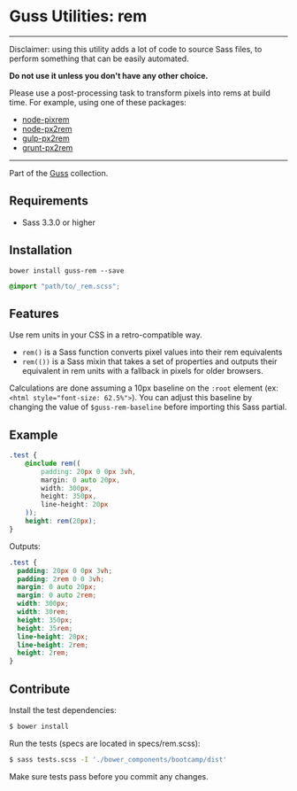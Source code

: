 # Guss Utilities: rem

----

Disclaimer: using this utility adds a lot of code to source Sass files,
to perform something that can be easily automated.

**Do not use it unless you don't have any other choice.**

Please use a post-processing task to transform pixels into rems at build time.
For example, using one of these packages:

- [node-pixrem](https://www.npmjs.com/package/pixrem)
- [node-px2rem](https://www.npmjs.com/package/node-px2rem)
- [gulp-px2rem](https://www.npmjs.com/package/gulp-px2rem)
- [grunt-px2rem](https://www.npmjs.com/package/grunt-px2rem)

----

Part of the [Guss](https://github.com/guardian/guss) collection.

## Requirements

- Sass 3.3.0 or higher

## Installation

```
bower install guss-rem --save
```

```scss
@import "path/to/_rem.scss";
```


## Features

Use rem units in your CSS in a retro-compatible way.

- `rem()` is a Sass function converts pixel values into their rem equivalents
- `rem(())` is a Sass mixin that takes a set of properties and outputs their
  equivalent in rem units with a fallback in pixels for older browsers.

Calculations are done assuming a 10px baseline on the `:root` element (ex: `<html style="font-size: 62.5%">`). You can adjust this baseline by changing the value of `$guss-rem-baseline` before importing this Sass partial.

## Example

```scss
.test {
    @include rem((
        padding: 20px 0 0px 3vh,
        margin: 0 auto 20px,
        width: 300px,
        height: 350px,
        line-height: 20px
    ));
    height: rem(20px);
}
```

Outputs:

```css
.test {
  padding: 20px 0 0px 3vh;
  padding: 2rem 0 0 3vh;
  margin: 0 auto 20px;
  margin: 0 auto 2rem;
  width: 300px;
  width: 30rem;
  height: 350px;
  height: 35rem;
  line-height: 20px;
  line-height: 2rem;
  height: 2rem;
}
```


## Contribute

Install the test dependencies:

```bash
$ bower install
```

Run the tests (specs are located in specs/rem.scss):

```bash
$ sass tests.scss -I './bower_components/bootcamp/dist'
```

Make sure tests pass before you commit any changes.
